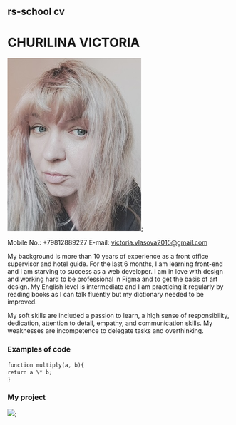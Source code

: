## rs-school cv

# CHURILINA VICTORIA

![](images/IMG_20230524_163540__01__01__01.jpg);

Mobile No.: +79812889227
E-mail: victoria.vlasova2015@gmail.com

My background is more than 10 years of experience as a front office supervisor and hotel guide. For the last 6 months, I am learning front-end and I am starving to success as a web developer. I am in love with design and working hard to be professional in Figma and to get the basis of art design. My English level is intermediate and I am practicing it regularly by reading books as I can talk fluently but my dictionary needed to be improved.

My soft skills are included a passion to learn, a high sense of responsibility, dedication, attention to detail, empathy, and communication skills.
My weaknesses are incompetence to delegate tasks and overthinking.

### Examples of code

```
function multiply(a, b){
return a \* b;
}
```

### My project

![](git@github.com:victoriachurilina/repo-mq43diploma.git);
